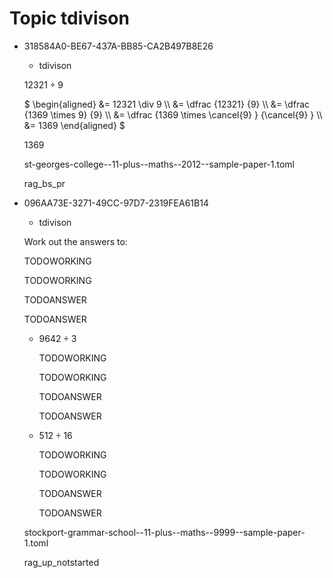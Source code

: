 # Topic tdivison

<ul class='question default-decimal'>
<li>
<div class='question_envelope rag_bs_pr question'>
<div class='uuid'>
<p>318584A0-BE67-437A-BB85-CA2B497B8E26</p>
</div>
<div class='topics'>
<ul>
<li>
tdivison
</li>
</ul>
</div>
<div class='question question'>

$12321 \div 9$ 

</div>
<div class='workings'>
<div class='working'>

$
\begin{aligned}
&= 12321 \div 9  \\\\
&= \dfrac {12321} {9}  \\\\
&= \dfrac {1369 \times 9} {9} \\\\
&= \dfrac {1369 \times \cancel{9}  } {\cancel{9} }  \\\\
&= 1369
\end{aligned}
$

</div>
</div>
<div class='answers'>
<div class='answer'>

$1369$

</div>
</div>

<div class='papername'>
<p>st-georges-college--11-plus--maths--2012--sample-paper-1.toml</p>
</div>
<div class='rag'>
<p>rag_bs_pr</p>
</div>
</div>
</li>
<li>
<div class='question_envelope rag_up_notstarted question'>
<div class='uuid'>
<p>096AA73E-3271-49CC-97D7-2319FEA61B14</p>
</div>
<div class='topics'>
<ul>
<li>
tdivison
</li>
</ul>
</div>
<div class='question question'>

Work out the answers to: 

</div>
<div class='workings'>
<div class='working'>

TODOWORKING

</div>
<div class='working'>

TODOWORKING

</div>
</div>
<div class='answers'>
<div class='answer'>

TODOANSWER

</div>
<div class='answer'>

TODOANSWER

</div>
</div>
<ul class='subquestion TODO'>
<li>
<div class='question_envelope rag_red subquestion'>
<div class='topics'>
<ul>
</ul>
</div>
<div class='question subquestion'>

$9642 \div  3$

</div>
<div class='workings'>
<div class='working'>

TODOWORKING

</div>
<div class='working'>

TODOWORKING

</div>
</div>
<div class='answers'>
<div class='answer'>

TODOANSWER

</div>
<div class='answer'>

TODOANSWER

</div>
</div>

</div>
</li>
<li>
<div class='question_envelope rag_red subquestion'>
<div class='topics'>
<ul>
</ul>
</div>
<div class='question subquestion'>

$512 \div  16$

</div>
<div class='workings'>
<div class='working'>

TODOWORKING

</div>
<div class='working'>

TODOWORKING

</div>
</div>
<div class='answers'>
<div class='answer'>

TODOANSWER

</div>
<div class='answer'>

TODOANSWER

</div>
</div>

</div>
</li>
</ul>
<div class='papername'>
<p>stockport-grammar-school--11-plus--maths--9999--sample-paper-1.toml</p>
</div>
<div class='rag'>
<p>rag_up_notstarted</p>
</div>
</div>
</li>
</ul>
